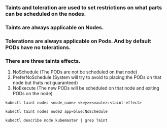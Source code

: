 ### Taints and toleration are used to set restrictions on what parts can be scheduled on the nodes.

### Taints are always applicable on Nodes.

### Tolerations are always applicable on Pods. And by default PODs have no tolerations.

### There are three taints effects.
1. NoSchedule   (The PODs are not be scheduled on that node)
2. PreferNoSchedule  (System will try to avoid to placing the PODs on that node but thats not guaranteed)
3. NoExecute (The new PODs will be scheduled on that node and exiting PODs on the node)

```angular2html
kubectl taint nodes <node_name> <key>=<vaule>:<taint-effect>
```

```angular2html
kubectl taint nodes node2 app=blue:NoSchedule
```

```angular2html
kubectl describe node kubemaster | grep Taint
```